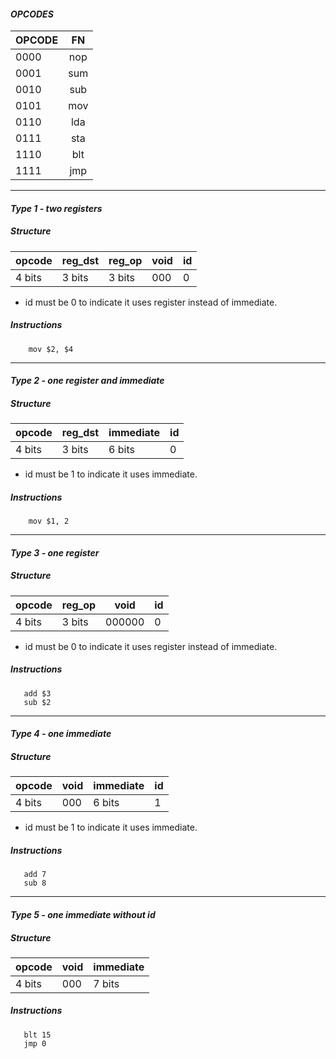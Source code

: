 
#### ***OPCODES*** 
| OPCODE   |      FN       |
|----------|:-------------:|
|   0000   |      nop      |
|   0001   |      sum      |
|   0010   |      sub      |
|   0101   |      mov      |
|   0110   |      lda      |
|   0111   |      sta      |
|   1110   |      blt      |
|   1111   |      jmp      |
___
#### ***Type 1 - two registers***
##### ***Structure***  
| opcode  | reg_dst  | reg_op   | void   | id |
|---|---|---|---|---|
| 4 bits  | 3 bits  | 3 bits   | 000   | 0 |

+ id must be 0 to indicate it uses register instead of immediate.


##### ***Instructions***
```assembly  
    mov $2, $4
```
___
#### ***Type 2 - one register and immediate***
##### ***Structure***  
| opcode  | reg_dst  | immediate    | id |
|---|---|---|---|
| 4 bits  | 3 bits  | 6 bits      | 0 |

+ id must be 1 to indicate it uses immediate.

##### ***Instructions*** 
```assembly
    mov $1, 2
```
___
#### ***Type 3 - one register***
##### ***Structure***  
| opcode  | reg_op  | void    | id |
|---|---|---|---|
| 4 bits  | 3 bits  | 000000      | 0 |

+ id must be 0 to indicate it uses register instead of immediate.

##### ***Instructions*** 
```assembly
   add $3
   sub $2
```

___

#### ***Type 4 - one immediate***
##### ***Structure***  
| opcode  | void  | immediate    | id |
|---|---|---|---|
| 4 bits  | 000  | 6 bits      | 1 |

+ id must be 1 to indicate it uses immediate.

##### ***Instructions*** 
```assembly
   add 7
   sub 8
```
___

#### ***Type 5 - one immediate without id***
##### ***Structure***  
| opcode  | void  | immediate     |
|---|---|---|
| 4 bits  | 000  | 7 bits      |

##### ***Instructions*** 
```assembly
   blt 15
   jmp 0
```



